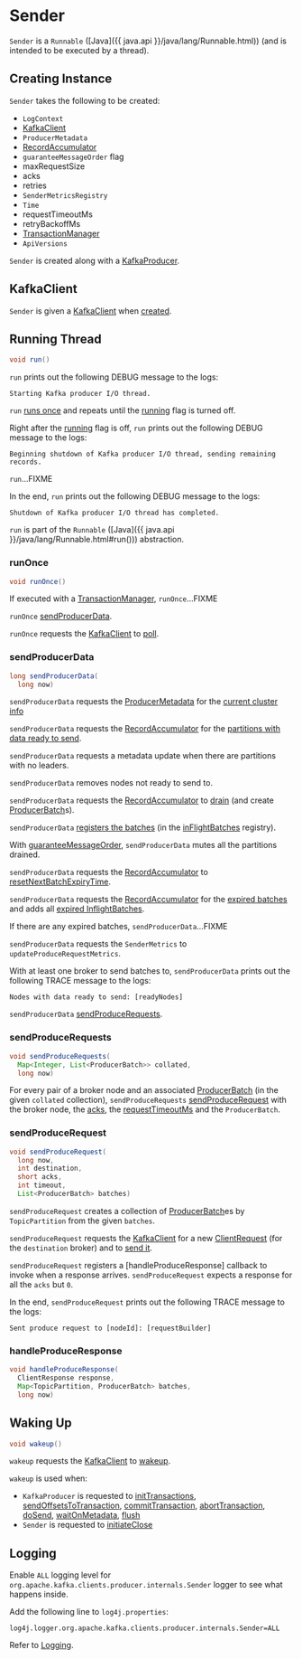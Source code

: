 # Sender

`Sender` is a `Runnable` ([Java]({{ java.api }}/java/lang/Runnable.html)) (and is intended to be executed by a thread).

## Creating Instance

`Sender` takes the following to be created:

* <span id="logContext"> `LogContext`
* [KafkaClient](#client)
* <span id="metadata"> `ProducerMetadata`
* <span id="accumulator"> [RecordAccumulator](RecordAccumulator.md)
* <span id="guaranteeMessageOrder"> `guaranteeMessageOrder` flag
* <span id="maxRequestSize"> maxRequestSize
* <span id="acks"> acks
* <span id="retries"> retries
* <span id="metricsRegistry"> `SenderMetricsRegistry`
* <span id="time"> `Time`
* <span id="requestTimeoutMs"> requestTimeoutMs
* <span id="retryBackoffMs"> retryBackoffMs
* <span id="transactionManager"> [TransactionManager](TransactionManager.md)
* <span id="apiVersions"> `ApiVersions`

`Sender` is created along with a [KafkaProducer](KafkaProducer.md#sender).

## <span id="client"> KafkaClient

`Sender` is given a [KafkaClient](../KafkaClient.md) when [created](#creating-instance).

## <span id="run"> Running Thread

```java
void run()
```

`run` prints out the following DEBUG message to the logs:

```text
Starting Kafka producer I/O thread.
```

`run` [runs once](#runOnce) and repeats until the [running](#running) flag is turned off.

Right after the [running](#running) flag is off, `run` prints out the following DEBUG message to the logs:

```text
Beginning shutdown of Kafka producer I/O thread, sending remaining records.
```

`run`...FIXME

In the end, `run` prints out the following DEBUG message to the logs:

```text
Shutdown of Kafka producer I/O thread has completed.
```

`run` is part of the `Runnable` ([Java]({{ java.api }}/java/lang/Runnable.html#run())) abstraction.

### <span id="runOnce"> runOnce

```java
void runOnce()
```

If executed with a [TransactionManager](#transactionManager), `runOnce`...FIXME

`runOnce` [sendProducerData](#sendProducerData).

`runOnce` requests the [KafkaClient](#client) to [poll](../KafkaClient.md#poll).

### <span id="sendProducerData"> sendProducerData

```java
long sendProducerData(
  long now)
```

`sendProducerData` requests the [ProducerMetadata](#metadata) for the [current cluster info](../Metadata.md#fetch)

`sendProducerData` requests the [RecordAccumulator](#accumulator) for the [partitions with data ready to send](RecordAccumulator.md#ready).

`sendProducerData` requests a metadata update when there are partitions with no leaders.

`sendProducerData` removes nodes not ready to send to.

`sendProducerData` requests the [RecordAccumulator](#accumulator) to [drain](RecordAccumulator.md#drain) (and create [ProducerBatch](ProducerBatch.md)s).

`sendProducerData` [registers the batches](#addToInflightBatches) (in the [inFlightBatches](#inFlightBatches) registry).

With [guaranteeMessageOrder](#guaranteeMessageOrder), `sendProducerData` mutes all the partitions drained.

`sendProducerData` requests the [RecordAccumulator](#accumulator) to [resetNextBatchExpiryTime](RecordAccumulator.md#resetNextBatchExpiryTime).

`sendProducerData` requests the [RecordAccumulator](#accumulator) for the [expired batches](RecordAccumulator.md#expiredBatches) and adds all [expired InflightBatches](#getExpiredInflightBatches).

If there are any expired batches, `sendProducerData`...FIXME

`sendProducerData` requests the `SenderMetrics` to `updateProduceRequestMetrics`.

With at least one broker to send batches to, `sendProducerData` prints out the following TRACE message to the logs:

```text
Nodes with data ready to send: [readyNodes]
```

`sendProducerData` [sendProduceRequests](#sendProduceRequests).

### <span id="sendProduceRequests"> sendProduceRequests

```java
void sendProduceRequests(
  Map<Integer, List<ProducerBatch>> collated,
  long now)
```

For every pair of a broker node and an associated [ProducerBatch](ProducerBatch.md) (in the given `collated` collection), `sendProduceRequests` [sendProduceRequest](#sendProduceRequest) with the broker node, the [acks](#acks), the [requestTimeoutMs](#requestTimeoutMs) and the `ProducerBatch`.

### <span id="sendProduceRequest"> sendProduceRequest

```java
void sendProduceRequest(
  long now,
  int destination,
  short acks,
  int timeout,
  List<ProducerBatch> batches)
```

`sendProduceRequest` creates a collection of [ProducerBatch](ProducerBatch.md)es by `TopicPartition` from the given `batches`.

`sendProduceRequest` requests the [KafkaClient](#client) for a new [ClientRequest](../KafkaClient.md#newClientRequest) (for the `destination` broker) and to [send it](../KafkaClient.md#send).

`sendProduceRequest` registers a [handleProduceResponse] callback to invoke when a response arrives. `sendProduceRequest` expects a response for all the `acks` but `0`.

In the end, `sendProduceRequest` prints out the following TRACE message to the logs:

```text
Sent produce request to [nodeId]: [requestBuilder]
```

### <span id="handleProduceResponse"> handleProduceResponse

```java
void handleProduceResponse(
  ClientResponse response,
  Map<TopicPartition, ProducerBatch> batches,
  long now)
```

## <span id="wakeup"> Waking Up

```java
void wakeup()
```

`wakeup` requests the [KafkaClient](#client) to [wakeup](../KafkaClient.md#wakeup).

`wakeup` is used when:

* `KafkaProducer` is requested to [initTransactions](KafkaProducer.md#initTransactions), [sendOffsetsToTransaction](KafkaProducer.md#sendOffsetsToTransaction), [commitTransaction](KafkaProducer.md#commitTransaction), [abortTransaction](KafkaProducer.md#abortTransaction), [doSend](KafkaProducer.md#doSend), [waitOnMetadata](KafkaProducer.md#waitOnMetadata), [flush](KafkaProducer.md#flush)
* `Sender` is requested to [initiateClose](#initiateClose)

## Logging

Enable `ALL` logging level for `org.apache.kafka.clients.producer.internals.Sender` logger to see what happens inside.

Add the following line to `log4j.properties`:

```text
log4j.logger.org.apache.kafka.clients.producer.internals.Sender=ALL
```

Refer to [Logging](../../logging.md).
